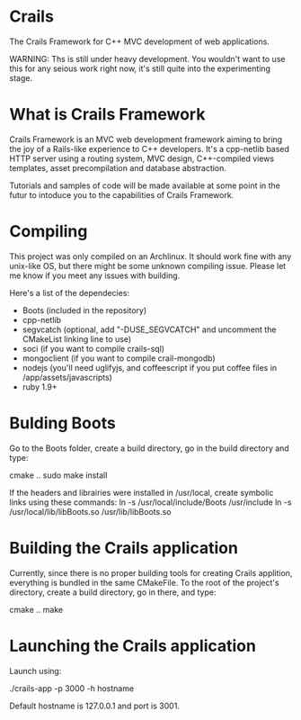 Crails
======

The Crails Framework for C++ MVC development of web applications.

WARNING: Ths is still under heavy development. You wouldn't want to use this for any seious work right now,
it's still quite into the experimenting stage.

What is Crails Framework
======
Crails Framework is an MVC web development framework aiming to bring the joy of a Rails-like experience to C++
developers.
It's a cpp-netlib based HTTP server using a routing system, MVC design, C++-compiled views templates, asset
precompilation and database abstraction.

Tutorials and samples of code will be made available at some point in the futur to intoduce you to the capabilities
of Crails Framework.

Compiling
======
This project was only compiled on an Archlinux. It should work fine with any unix-like OS, but there might be some
unknown compiling issue. Please let me know if you meet any issues with building.

Here's a list of the dependecies:
- Boots (included in the repository)
- cpp-netlib
- segvcatch (optional, add "-DUSE_SEGVCATCH" and uncomment the CMakeList linking line to use)
- soci (if you want to compile crails-sql)
- mongoclient (if you want to compile crail-mongodb)
- nodejs (you'll need uglifyjs, and coffeescript if you put coffee files in /app/assets/javascripts)
- ruby 1.9+

Bulding Boots
=====
Go to the Boots folder, create a build directory, go in the build directory and type:

cmake ..
sudo make install

If the headers and librairies were installed in /usr/local, create symbolic links using these commands:
ln -s /usr/local/include/Boots /usr/include
ln -s /usr/local/lib/libBoots.so /usr/lib/libBoots.so

Building the Crails application
======
Currently, since there is no proper building tools for creating Crails applition, everything is bundled in the
same CMakeFile.
To the root of the project's directory, create a build directory, go in there, and type:

cmake ..
make

Launching the Crails application
=====
Launch using:

./crails-app -p 3000 -h hostname

Default hostname is 127.0.0.1 and port is 3001.

